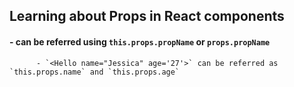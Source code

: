 ## Learning about Props in React components

#### - can be referred using `this.props.propName` or `props.propName`

          - `<Hello name="Jessica" age='27'>` can be referred as `this.props.name` and `this.props.age`
